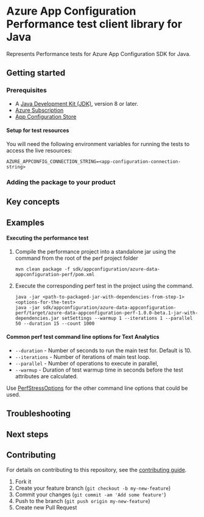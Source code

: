 # Azure App Configuration Performance test client library for Java

Represents Performance tests for Azure App Configuration SDK for Java.

## Getting started

### Prerequisites

- A [Java Development Kit (JDK)][jdk_link], version 8 or later.
- [Azure Subscription][azure_subscription]
- [App Configuration Store][app_config_store]

#### Setup for test resources

You will need the following environment variables for running the tests to access the live resources:

```
AZURE_APPCONFIG_CONNECTION_STRING=<app-configuration-connection-string>
```

### Adding the package to your product

## Key concepts

## Examples
#### Executing the performance test
1. Compile the performance project into a standalone jar using the command from the root of the perf project folder
   ```
   mvn clean package -f sdk/appconfiguration/azure-data-appconfiguration-perf/pom.xml

2. Execute the corresponding perf test in the project using the command.
   ```
   java -jar <path-to-packaged-jar-with-dependencies-from-step-1> <options-for-the-test>
   java -jar sdk/appconfiguration/azure-data-appconfiguration-perf/target/azure-data-appconfiguration-perf-1.0.0-beta.1-jar-with-dependencies.jar setSettings --warmup 1 --iterations 1 --parallel 50 --duration 15 --count 1000

#### Common perf test command line options for Text Analytics
- `--duration` - Number of seconds to run the main test for. Default is 10.
- `--iterations` - Number of iterations of main test loop.
- `--parallel` - Number of operations to execute in parallel,
- `--warmup` - Duration of test warmup time in seconds before the test attributes are calculated.

Use [PerfStressOptions](https://github.com/Azure/azure-sdk-for-java/blob/master/common/perf-test-core/src/main/java/com/azure/perf/test/core/PerfStressOptions.java)
for the other command line options that could be used.

## Troubleshooting

## Next steps

## Contributing

For details on contributing to this repository, see the [contributing guide](https://github.com/Azure/azure-sdk-for-java/blob/master/CONTRIBUTING.md).

1. Fork it
1. Create your feature branch (`git checkout -b my-new-feature`)
1. Commit your changes (`git commit -am 'Add some feature'`)
1. Push to the branch (`git push origin my-new-feature`)
1. Create new Pull Request

<!-- LINKS -->
[app_config_store]: https://docs.microsoft.com/azure/azure-app-configuration/quickstart-dotnet-core-app#create-an-app-configuration-store
[azure_subscription]: https://azure.microsoft.com/free
[jdk_link]: https://docs.microsoft.com/java/azure/jdk/?view=azure-java-stable
